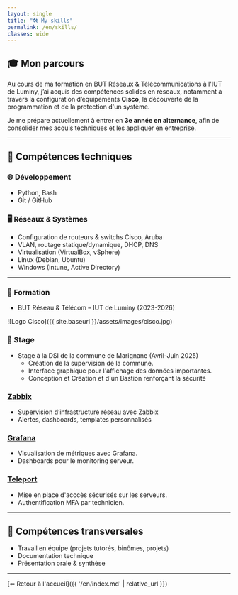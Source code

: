 ```yaml
---
layout: single
title: "🛠️ My skills"
permalink: /en/skills/
classes: wide
---
```


## 🎓 Mon parcours

Au cours de ma formation en BUT Réseaux & Télécommunications à l'IUT de Luminy, j’ai acquis des compétences solides en réseaux, notamment à travers la configuration d’équipements **Cisco**, la découverte de la programmation et de la protection d'un système.

Je me prépare actuellement à entrer en **3e année en alternance**, afin de consolider mes acquis techniques et les appliquer en entreprise.

---

## 🔧 Compétences techniques

### 🌐 Développement

- Python, Bash
- Git / GitHub

### 🖥️ Réseaux & Systèmes

- Configuration de routeurs & switchs Cisco, Aruba
- VLAN, routage statique/dynamique, DHCP, DNS
- Virtualisation (VirtualBox, vSphere)
- Linux (Debian, Ubuntu)
- Windows (Intune, Active Directory)

---

### 🎒 Formation
- BUT Réseau & Télécom – IUT de Luminy (2023-2026)

![Logo Cisco]({{ site.baseurl }}/assets/images/cisco.jpg)

### 💼 Stage
- Stage à la DSI de la commune de Marignane (Avril-Juin 2025)
  - Création de la supervision de la commune.
  - Interface graphique pour l'affichage des données importantes.
  - Conception et Création et d'un Bastion renforçant la sécurité
 
### [Zabbix](../en/zabbix/)
- Supervision d’infrastructure réseau avec Zabbix
- Alertes, dashboards, templates personnalisés

### [Grafana](../en/grafana/)
- Visualisation de métriques avec Grafana.
- Dashboards pour le monitoring serveur.

### [Teleport](../en/teleport/)
- Mise en place d'acccès sécurisés sur les serveurs.
- Authentification MFA par technicien.

---

## 🧠 Compétences transversales

- Travail en équipe (projets tutorés, binômes, projets)
- Documentation technique
- Présentation orale & synthèse

---

[⬅ Retour à l'accueil]({{ '/en/index.md' | relative_url }})
